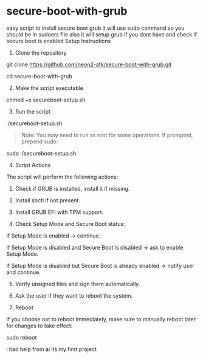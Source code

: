 # secure-boot-with-grub
easy script to install secure boot grub 
it will use sudo command so you should be in sudoers file also it will setup grub if you dont have and check if secure boot is enabled 
Setup Instructions

1. Clone the repository

git clone https://github.com/neon2-afk/secure-boot-with-grub.git

cd secure-boot-with-grub

2. Make the script executable

chmod +x secureboot-setup.sh

3. Run the script

./secureboot-setup.sh

> Note: You may need to run as root for some operations. If prompted, prepend sudo:



sudo ./secureboot-setup.sh

4. Script Actions

The script will perform the following actions:

1. Check if GRUB is installed, install it if missing.


2. Install sbctl if not present.


3. Install GRUB EFI with TPM support.


4. Check Setup Mode and Secure Boot status:

If Setup Mode is enabled → continue.

If Setup Mode is disabled and Secure Boot is disabled → ask to enable Setup Mode.

If Setup Mode is disabled but Secure Boot is already enabled → notify user and continue.



5. Verify unsigned files and sign them automatically.


6. Ask the user if they want to reboot the system.



5. Reboot

If you choose not to reboot immediately, make sure to manually reboot later for changes to take effect:

sudo reboot

i had help from ai its my first project 
